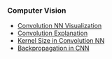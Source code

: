 ### Computer Vision

- [Convolution NN Visualization](https://youtu.be/JboZfxUjLSk)
- [Convolution Explanation](https://youtu.be/jDe5BAsT2-Y)
- [Kernel Size in Convolution NN](https://youtu.be/V9ZYDCnItr0)
- [Backpropagation in CNN](https://youtu.be/z9hJzduHToc)